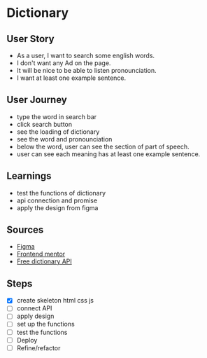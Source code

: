 # Dictionary

## User Story

- As a user, I want to search some english words.
- I don't want any Ad on the page.
- It will be nice to be able to listen pronounciation.
- I want at least one example sentence.

## User Journey

- type the word in search bar
- click search button
- see the loading of dictionary
- see the word and pronounciation
- below the word, user can see the section of part of speech.
- user can see each meaning has at least one example sentence.

## Learnings

- test the functions of dictionary
- api connection and promise
- apply the design from figma

## Sources

- [Figma](https://www.figma.com/file/JGdCW0x8fZnIGUS8i1PZBa/Dictinary?node-id=0%3A1)
- [Frontend mentor](https://www.frontendmentor.io/challenges/job-listings-with-filtering-ivstIPCt/hub/job-listings-with-filtering-tcwIyklIb)
- [Free dictionary API](https://dictionaryapi.dev/)

## Steps

- [x] create skeleton html css js
- [ ] connect API
- [ ] apply design
- [ ] set up the functions
- [ ] test the functions
- [ ] Deploy
- [ ] Refine/refactor
